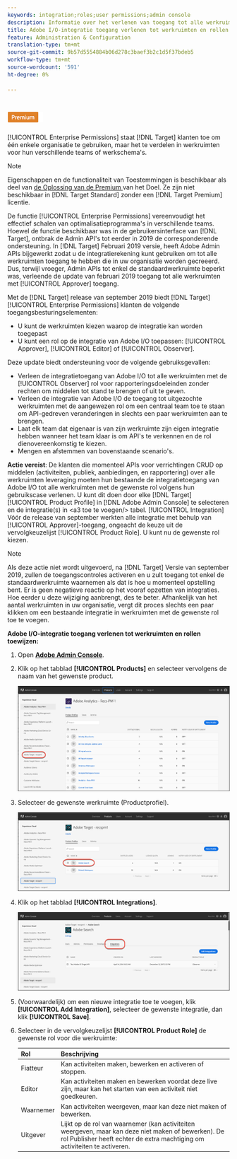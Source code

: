 ```yaml
---
keywords: integration;roles;user permissions;admin console
description: Informatie over het verlenen van toegang tot alle werkruimten met de gewenste rol in Adobe Target voor bestaande Adobe I/O-integratie
title: Adobe I/O-integratie toegang verlenen tot werkruimten en rollen toewijzen in Adobe Target
feature: Administration & Configuration
translation-type: tm+mt
source-git-commit: 9b57d5554884b06d278c3baef3b2c1d5f37bdeb5
workflow-type: tm+mt
source-wordcount: '591'
ht-degree: 0%

---
```



# ![PREMIUMGrant Adobe I/O integrations access to workspaces and assign rollen ](/help/assets/premium.png) 

[!UICONTROL Enterprise Permissions] staat  [!DNL Target] klanten toe om één enkele organisatie te gebruiken, maar het te verdelen in werkruimten voor hun verschillende teams of werkschema&#39;s.

>[!NOTE]
>
>Eigenschappen en de functionaliteit van Toestemmingen is beschikbaar als deel van [de Oplossing van de Premium ](/help/c-intro/intro.md#premium) van het Doel. Ze zijn niet beschikbaar in [!DNL Target Standard] zonder een [!DNL Target Premium] licentie.

De functie [!UICONTROL Enterprise Permissions] vereenvoudigt het effectief schalen van optimalisatieprogramma&#39;s in verschillende teams. Hoewel de functie beschikbaar was in de gebruikersinterface van [!DNL Target], ontbrak de Admin API&#39;s tot eerder in 2019 de corresponderende ondersteuning. In [!DNL Target] Februari 2019 versie, heeft Adobe Admin APIs bijgewerkt zodat u de integratierekening kunt gebruiken om tot alle werkruimten toegang te hebben die in uw organisatie worden gecreeerd. Dus, terwijl vroeger, Admin APIs tot enkel de standaardwerkruimte beperkt was, verleende de update van februari 2019 toegang tot alle werkruimten met [!UICONTROL Approver] toegang.

Met de [!DNL Target] release van september 2019 biedt [!DNL Target] [!UICONTROL Enterprise Permissions] klanten de volgende toegangsbesturingselementen:

* U kunt de werkruimten kiezen waarop de integratie kan worden toegepast
* U kunt een rol op de integratie van Adobe I/O toepassen: [!UICONTROL Approver], [!UICONTROL Editor] of [!UICONTROL Observer].

Deze update biedt ondersteuning voor de volgende gebruiksgevallen:

* Verleen de integratietoegang van Adobe I/O tot alle werkruimten met de [!UICONTROL Observer] rol voor rapporteringsdoeleinden zonder rechten om middelen tot stand te brengen of uit te geven.
* Verleen de integratie van Adobe I/O de toegang tot uitgezochte werkruimten met de aangewezen rol om een centraal team toe te staan om API-gedreven veranderingen in slechts een paar werkruimten aan te brengen.
* Laat elk team dat eigenaar is van zijn werkruimte zijn eigen integratie hebben wanneer het team klaar is om API&#39;s te verkennen en de rol dienovereenkomstig te kiezen.
* Mengen en afstemmen van bovenstaande scenario&#39;s.

**Actie vereist**: De klanten die momenteel APIs voor verrichtingen CRUD op middelen (activiteiten, publiek, aanbiedingen, en rapportering) over alle werkruimten leveraging moeten hun bestaande de integratietoegang van Adobe I/O tot alle werkruimten met de gewenste rol volgens hun gebruikscase verlenen. U kunt dit doen door elke [!DNL Target] [!UICONTROL Product Profile] in [!DNL Adobe Admin Console] te selecteren en de integratie(s) in &lt;a3 toe te voegen/> tabel. [!UICONTROL Integration] Vóór de release van september werkten alle integratie met behulp van [!UICONTROL Approver]-toegang, ongeacht de keuze uit de vervolgkeuzelijst [!UICONTROL Product Role]. U kunt nu de gewenste rol kiezen.

>[!NOTE]
>
>Als deze actie niet wordt uitgevoerd, na [!DNL Target] Versie van september 2019, zullen de toegangscontroles activeren en u zult toegang tot enkel de standaardwerkruimte waarnemen als dat is hoe u momenteel opstelling bent. Er is geen negatieve reactie op het vooraf opzetten van integraties. Hoe eerder u deze wijziging aanbrengt, des te beter. Afhankelijk van het aantal werkruimten in uw organisatie, vergt dit proces slechts een paar klikken om een bestaande integratie in werkruimten met de gewenste rol toe te voegen.

**Adobe I/O-integratie toegang verlenen tot werkruimten en rollen toewijzen:**

1. Open **[Adobe Admin Console](https://adminconsole.adobe.com)**.

1. Klik op het tabblad **[!UICONTROL Products]** en selecteer vervolgens de naam van het gewenste product.

   ![Product kiezen in Adobe Admin Console](/help/administrating-target/c-user-management/property-channel/assets/io-choose-product.png)

1. Selecteer de gewenste werkruimte (Productprofiel).

   ![Selecteer het productprofiel](/help/administrating-target/c-user-management/property-channel/assets/io-select-product-profile.png)

1. Klik op het tabblad **[!UICONTROL Integrations]**.

   ![Tabblad Integratie](/help/administrating-target/c-user-management/property-channel/assets/integrations-tab.png)

1. (Voorwaardelijk) om een nieuwe integratie toe te voegen, klik **[!UICONTROL Add Integration]**, selecteer de gewenste integratie, dan klik **[!UICONTROL Save]**.

1. Selecteer in de vervolgkeuzelijst **[!UICONTROL Product Role]** de gewenste rol voor die werkruimte:

   | Rol | Beschrijving |
   |--- |--- |
   | Fiatteur | Kan activiteiten maken, bewerken en activeren of stoppen. |
   | Editor | Kan activiteiten maken en bewerken voordat deze live zijn, maar kan het starten van een activiteit niet goedkeuren. |
   | Waarnemer | Kan activiteiten weergeven, maar kan deze niet maken of bewerken. |
   | Uitgever | Lijkt op de rol van waarnemer (kan activiteiten weergeven, maar kan deze niet maken of bewerken). De rol Publisher heeft echter de extra machtiging om activiteiten te activeren. |
